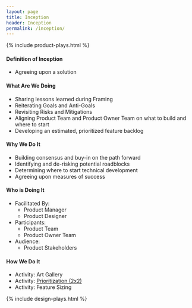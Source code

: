 ```yaml
---
layout: page
title: Inception
header: Inception
permalink: /inception/
---
```

<div class="row">
    <div class="col-md-3">
   {% include product-plays.html %}
    </div>
    <div class="col-md-6">
    <h4 class="Definition" id="Definition">
            Definition of Inception
        </h4>
          <ul>
              <li>
                  Agreeing upon a solution
              </li>
          </ul>
        <h4 class="What" id="What">
            What Are We Doing
        </h4>
          <ul>
            <li>
              Sharing lessons learned during Framing
            </li>
            <li>Reiterating Goals and Anti-Goals</li>
            <li>Revisiting Risks and Mitigations</li>
            <li>
              Aligning Product Team and Product Owner Team on what to build and where to start
            </li>
            <li>
              Developing an estimated, prioritized feature backlog
            </li>
          </ul>
        <h4 class="Why" id="Why">
            Why We Do It
        </h4>
          <ul>
            <li>Building consensus and buy-in on the path forward</li>
            <li>Identifying and de-risking potential roadblocks</li>
            <li>Determining where to start technical development</li>
            <li>Agreeing upon measures of success</li>
          </ul>
        <h4 class="Who" id="Who">
            Who is Doing It
        </h4>
        <ul>
            <li>Facilitated By:
                <ul>
                    <li>Product Manager</li>
                    <li>Product Designer</li>
                </ul>
            </li>
            <li>Participants:
                <ul>
                    <li>Product Team</li>
                    <li>Product Owner Team</li>
                </ul>
            </li>
            <li>Audience:
                <ul>
                    <li>Product Stakeholders</li>
                </ul>
            </li>
        </ul>
<h4 class="How" id="How">
    How We Do It
</h4>
<ul>
  <li>Activity: Art Gallery</li>
  <li>Activity: <a href="{{ site.baseurl }}/prioritization">Prioritization (2x2)</a></li>
  <li>Activity: Feature Sizing</li>
</ul>
    </div>
    <div class="col-md-3">
                {% include design-plays.html %}
    </div>
</div>
